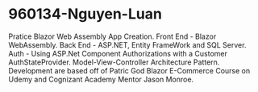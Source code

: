 # 960134-Nguyen-Luan

Pratice Blazor Web Assembly App Creation.
Front End - Blazor WebAssembly.
Back End - ASP.NET, Entity FrameWork and SQL Server.
Auth - Using ASP.Net Component Authorizations with a Customer AuthStateProvider.
Model-View-Controller Architecture Pattern.
Development are based off of Patric God Blazor E-Commerce Course on Udemy and Cognizant Academy Mentor Jason Monroe.
